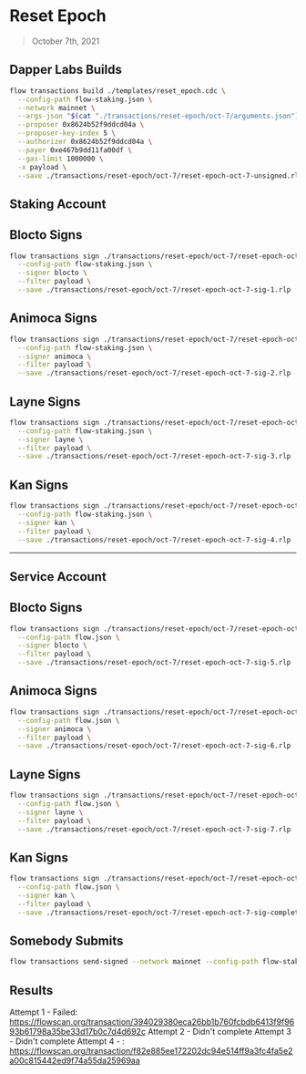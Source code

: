 # Reset Epoch

> October 7th, 2021

## Dapper Labs Builds

```sh
flow transactions build ./templates/reset_epoch.cdc \
  --config-path flow-staking.json \
  --network mainnet \
  --args-json "$(cat "./transactions/reset-epoch/oct-7/arguments.json")" \
  --proposer 0x8624b52f9ddcd04a \
  --proposer-key-index 5 \
  --authorizer 0x8624b52f9ddcd04a \
  --payer 0xe467b9dd11fa00df \
  --gas-limit 1000000 \
  -x payload \
  --save ./transactions/reset-epoch/oct-7/reset-epoch-oct-7-unsigned.rlp
```

## Staking Account
## Blocto Signs

```sh
flow transactions sign ./transactions/reset-epoch/oct-7/reset-epoch-oct-7-unsigned.rlp \
  --config-path flow-staking.json \
  --signer blocto \
  --filter payload \
  --save ./transactions/reset-epoch/oct-7/reset-epoch-oct-7-sig-1.rlp
```

## Animoca Signs

```sh
flow transactions sign ./transactions/reset-epoch/oct-7/reset-epoch-oct-7-sig-1.rlp \
  --config-path flow-staking.json \
  --signer animoca \
  --filter payload \
  --save ./transactions/reset-epoch/oct-7/reset-epoch-oct-7-sig-2.rlp
```

## Layne Signs

```sh
flow transactions sign ./transactions/reset-epoch/oct-7/reset-epoch-oct-7-sig-2.rlp \
  --config-path flow-staking.json \
  --signer layne \
  --filter payload \
  --save ./transactions/reset-epoch/oct-7/reset-epoch-oct-7-sig-3.rlp
```

## Kan Signs

```sh
flow transactions sign ./transactions/reset-epoch/oct-7/reset-epoch-oct-7-sig-3.rlp \
  --config-path flow-staking.json \
  --signer kan \
  --filter payload \
  --save ./transactions/reset-epoch/oct-7/reset-epoch-oct-7-sig-4.rlp
```

---

## Service Account
## Blocto Signs

```sh
flow transactions sign ./transactions/reset-epoch/oct-7/reset-epoch-oct-7-sig-4.rlp \
  --config-path flow.json \
  --signer blocto \
  --filter payload \
  --save ./transactions/reset-epoch/oct-7/reset-epoch-oct-7-sig-5.rlp
```

## Animoca Signs

```sh
flow transactions sign ./transactions/reset-epoch/oct-7/reset-epoch-oct-7-sig-5.rlp \
  --config-path flow.json \
  --signer animoca \
  --filter payload \
  --save ./transactions/reset-epoch/oct-7/reset-epoch-oct-7-sig-6.rlp
```

## Layne Signs

```sh
flow transactions sign ./transactions/reset-epoch/oct-7/reset-epoch-oct-7-sig-6.rlp \
  --config-path flow.json \
  --signer layne \
  --filter payload \
  --save ./transactions/reset-epoch/oct-7/reset-epoch-oct-7-sig-7.rlp
```

## Kan Signs

```sh
flow transactions sign ./transactions/reset-epoch/oct-7/reset-epoch-oct-7-sig-7.rlp \
  --config-path flow.json \
  --signer kan \
  --filter payload \
  --save ./transactions/reset-epoch/oct-7/reset-epoch-oct-7-sig-complete.rlp
```


## Somebody Submits

```sh
flow transactions send-signed --network mainnet --config-path flow-staking.json ./transactions/reset-epoch/oct-7/reset-epoch-oct-7-sig-complete.rlp
```

## Results

Attempt 1 - Failed: https://flowscan.org/transaction/394029380eca26bb1b760fcbdb6413f9f9693b61798a35be33d17b0c7d4d692c
Attempt 2 - Didn't complete
Attempt 3 - Didn't complete
Attempt 4 - : https://flowscan.org/transaction/f82e885ee172202dc94e514ff9a3fc4fa5e2a00c815442ed9f74a55da25969aa
